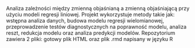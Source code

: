 Analiza zależności między zmienną objaśnianą a zmienną objaśniającą przy użyciu modeli regresji liniowej.
Projekt wykorzystuje metody takie jak: wstępna analiza danych, budowa modelu regresji wielomianowej, przeprowadzenie testów diagnostycznych na poprawność modelu, analiza reszt, redukcja modelu oraz analiza predykcji modelów.
Repozytorium zawiera 2 pliki: gotowy plik HTML oraz plik .rmd napisany w języku R 
